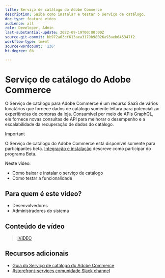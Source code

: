 ```yaml
---
title: Serviço de catálogo do Adobe Commerce
description: Saiba como instalar e testar o serviço de catálogo.
doc-type: feature video
audience: all
role: Developer, Admin
last-substantial-update: 2022-09-19T00:00:00Z
source-git-commit: bb972a63cf613aea3179b98026a93aeb645347f2
workflow-type: tm+mt
source-wordcount: '136'
ht-degree: 0%

---
```


# Serviço de catálogo do Adobe Commerce

O Serviço de catálogo para Adobe Commerce é um recurso SaaS de vários locatários que fornece dados de catálogo somente leitura para potencializar experiências de compras da loja. Consumível por meio de APIs GraphQL, ele fornece novas consultas de API para melhorar o desempenho e a escalabilidade da recuperação de dados do catálogo.

>[!IMPORTANT]
>
>O Serviço de catálogo do Adobe Commerce está disponível somente para participantes beta. [Integração e instalação](https://experienceleague.adobe.com/docs/commerce-merchant-services/catalog-service/installation.html) descreve como participar do programa Beta.

Neste vídeo:

- Como baixar e instalar o serviço de catálogo
- Como testar a funcionalidade

## Para quem é este vídeo?

- Desenvolvedores
- Administradores do sistema

## Conteúdo de vídeo

>[!VIDEO](https://video.tv.adobe.com/v/3409390?quality=12&learn=on)

## Recursos adicionais

- [Guia do Serviço de catálogo do Adobe Commerce](https://experienceleague.adobe.com/docs/commerce-merchant-services/catalog-service/guide-overview.html)
- [#storefront-services comunidade Slack channel](https://magentocommeng.slack.com/?redir=%2Farchives%2FC03HVPG8RS4)
